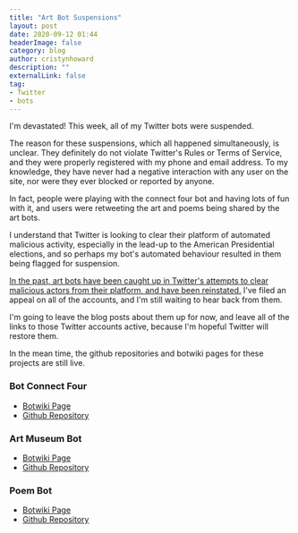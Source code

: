 ```yaml
---
title: "Art Bot Suspensions"
layout: post
date: 2020-09-12 01:44
headerImage: false
category: blog
author: cristynhoward
description: ""
externalLink: false
tag:
- Twitter
- bots
---
```


I'm devastated! This week, all of my Twitter bots were suspended. 

The reason for these suspensions, which all happened simultaneously, is unclear. They definitely do not violate Twitter's Rules or Terms of Service, and they were properly registered with my phone and email address. To my knowledge, they have never had a negative interaction with any user on the site, nor were they ever blocked or reported by anyone.

In fact, people were playing with the connect four bot and having lots of fun with it, and users were retweeting the art and poems being shared by the art bots.

I understand that Twitter is looking to clear their platform of automated malicious activity, especially in the lead-up to the American Presidential elections, and so perhaps my bot's automated behaviour resulted in them being flagged for suspension.

[In the past, art bots have been caught up in Twitter's attempts to clear malicious actors from their platform, and have been reinstated.](https://thenextweb.com/artificial-intelligence/2018/06/08/a-bunch-of-art-bots-got-swept-up-in-twitters-political-crackdown/) I've filed an appeal on all of the accounts, and I'm still waiting to hear back from them. 

I'm going to leave the blog posts about them up for now, and leave all of the links to those Twitter accounts active, because I'm hopeful Twitter will restore them. 

In the mean time, the github repositories and botwiki pages for these projects are still live.

### Bot Connect Four
- [Botwiki Page](https://botwiki.org/bot/botconnectfour/)
- [Github Repository](https://github.com/cristynhoward/connectfour)

### Art Museum Bot
- [Botwiki Page](https://botwiki.org/bot/art_museum_bot/)
- [Github Repository](https://github.com/cristynhoward/artmuseumbot)

### Poem Bot
- [Botwiki Page](https://botwiki.org/bot/p0em_bot/)
- [Github Repository](https://github.com/cristynhoward/poembot)

